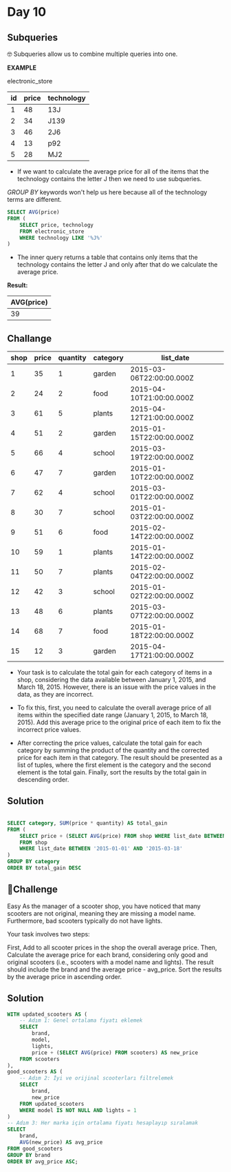 # Day 10

## Subqueries
🤓 Subqueries allow us to combine multiple queries into one.

**EXAMPLE**

electronic_store

id |price	|technology
---|------|----------
1	 |  48  |	13J
2  |	34	| J139
3	 |  46	| 2J6
4	 |  13	| p92
5  |	28	| MJ2

- If we want to calculate the average price for all of the items that the technology contains the letter J then we need to use subqueries.

*GROUP BY* keywords won't help us here because all of the technology terms are different.
```sql
SELECT AVG(price)
FROM (
    SELECT price, technology
    FROM electronic_store
    WHERE technology LIKE '%J%'
)
```
- The inner query returns a table that contains only items that the technology contains the letter J and only after that do we calculate the average price.

**Result:**

|AVG(price)|
|----------|
|39        |


## Challange 

| shop | price | quantity | category | list_date                |
|------|-------|----------|----------|--------------------------|
| 1    | 35    | 1        | garden   | 2015-03-06T22:00:00.000Z |
| 2    | 24    | 2        | food     | 2015-04-10T21:00:00.000Z |
| 3    | 61    | 5        | plants   | 2015-04-12T21:00:00.000Z |
| 4    | 51    | 2        | garden   | 2015-01-15T22:00:00.000Z |
| 5    | 66    | 4        | school   | 2015-03-19T22:00:00.000Z |
| 6    | 47    | 7        | garden   | 2015-01-10T22:00:00.000Z |
| 7    | 62    | 4        | school   | 2015-03-01T22:00:00.000Z |
| 8    | 30    | 7        | school   | 2015-01-03T22:00:00.000Z |
| 9    | 51    | 6        | food     | 2015-02-14T22:00:00.000Z |
| 10   | 59    | 1        | plants   | 2015-01-14T22:00:00.000Z |
| 11   | 50    | 7        | plants   | 2015-02-04T22:00:00.000Z |
| 12   | 42    | 3        | school   | 2015-01-02T22:00:00.000Z |
| 13   | 48    | 6        | plants   | 2015-03-07T22:00:00.000Z |
| 14   | 68    | 7        | food     | 2015-01-18T22:00:00.000Z |
| 15   | 12    | 3        | garden   | 2015-04-17T21:00:00.000Z |


- Your task is to calculate the total gain for each category of items in a shop, considering the data available between January 1, 2015, and March 18, 2015. However, there is an issue with the price values in the data, as they are incorrect.

- To fix this, first, you need to calculate the overall average price of all items within the specified date range (January 1, 2015, to March 18, 2015). Add this average price to the original price of each item to fix the incorrect price values.

- After correcting the price values, calculate the total gain for each category by summing the product of the quantity and the corrected price for each item in that category. The result should be presented as a list of tuples, where the first element is the category and the second element is the total gain. Finally, sort the results by the total gain in descending order.

## Solution 
```sql

SELECT category, SUM(price * quantity) AS total_gain
FROM (
    SELECT price + (SELECT AVG(price) FROM shop WHERE list_date BETWEEN '2015-01-01' AND '2015-03-18') AS price, quantity, category, list_date
    FROM shop
    WHERE list_date BETWEEN '2015-01-01' AND '2015-03-18'
)
GROUP BY category
ORDER BY total_gain DESC
```

## 🧐Challenge

Easy
As the manager of a scooter shop, you have noticed that many scooters are not original, meaning they are missing a model name. Furthermore, bad scooters typically do not have lights.

Your task involves two steps:

First, Add to all scooter prices in the shop the overall average price.
Then, Calculate the average price for each brand, considering only good and original scooters (i.e., scooters with a model name and lights).
The result should include the brand and the average price - avg_price. Sort the results by the average price in ascending order.

## Solution

```sql
WITH updated_scooters AS (
    -- Adım 1: Genel ortalama fiyatı eklemek
    SELECT 
        brand,
        model,
        lights,
        price + (SELECT AVG(price) FROM scooters) AS new_price
    FROM scooters
),
good_scooters AS (
    -- Adım 2: İyi ve orijinal scooterları filtrelemek
    SELECT 
        brand,
        new_price
    FROM updated_scooters
    WHERE model IS NOT NULL AND lights = 1
)
-- Adım 3: Her marka için ortalama fiyatı hesaplayıp sıralamak
SELECT 
    brand,
    AVG(new_price) AS avg_price
FROM good_scooters
GROUP BY brand
ORDER BY avg_price ASC;
```

